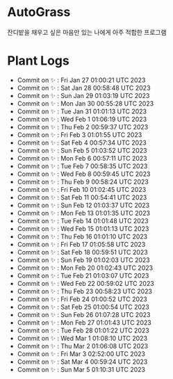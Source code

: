 # AutoGrass

잔디밭을 채우고 싶은 마음만 있는 나에게 아주 적합한 프로그램

# Plant Logs

- Commit on ✨ : Fri Jan 27 01:00:21 UTC 2023
- Commit on ✨ : Sat Jan 28 00:58:48 UTC 2023
- Commit on ✨ : Sun Jan 29 01:03:19 UTC 2023
- Commit on ✨ : Mon Jan 30 00:55:28 UTC 2023
- Commit on ✨ : Tue Jan 31 01:01:13 UTC 2023
- Commit on ✨ : Wed Feb 1 01:06:19 UTC 2023
- Commit on ✨ : Thu Feb 2 00:59:37 UTC 2023
- Commit on ✨ : Fri Feb 3 01:01:55 UTC 2023
- Commit on ✨ : Sat Feb 4 00:57:34 UTC 2023
- Commit on ✨ : Sun Feb 5 01:03:52 UTC 2023
- Commit on ✨ : Mon Feb 6 00:57:11 UTC 2023
- Commit on ✨ : Tue Feb 7 00:58:35 UTC 2023
- Commit on ✨ : Wed Feb 8 00:59:45 UTC 2023
- Commit on ✨ : Thu Feb 9 00:58:24 UTC 2023
- Commit on ✨ : Fri Feb 10 01:02:45 UTC 2023
- Commit on ✨ : Sat Feb 11 00:54:41 UTC 2023
- Commit on ✨ : Sun Feb 12 01:03:37 UTC 2023
- Commit on ✨ : Mon Feb 13 01:01:35 UTC 2023
- Commit on ✨ : Tue Feb 14 01:01:48 UTC 2023
- Commit on ✨ : Wed Feb 15 01:01:13 UTC 2023
- Commit on ✨ : Thu Feb 16 01:01:10 UTC 2023
- Commit on ✨ : Fri Feb 17 01:05:58 UTC 2023
- Commit on ✨ : Sat Feb 18 00:59:51 UTC 2023
- Commit on ✨ : Sun Feb 19 01:02:03 UTC 2023
- Commit on ✨ : Mon Feb 20 01:02:43 UTC 2023
- Commit on ✨ : Tue Feb 21 01:03:07 UTC 2023
- Commit on ✨ : Wed Feb 22 00:59:02 UTC 2023
- Commit on ✨ : Thu Feb 23 00:58:23 UTC 2023
- Commit on ✨ : Fri Feb 24 01:00:52 UTC 2023
- Commit on ✨ : Sat Feb 25 01:00:54 UTC 2023
- Commit on ✨ : Sun Feb 26 01:07:28 UTC 2023
- Commit on ✨ : Mon Feb 27 01:01:43 UTC 2023
- Commit on ✨ : Tue Feb 28 01:01:22 UTC 2023
- Commit on ✨ : Wed Mar 1 01:08:10 UTC 2023
- Commit on ✨ : Thu Mar 2 01:06:08 UTC 2023
- Commit on ✨ : Fri Mar 3 02:52:00 UTC 2023
- Commit on ✨ : Sat Mar 4 00:59:24 UTC 2023
- Commit on ✨ : Sun Mar 5 01:10:31 UTC 2023
